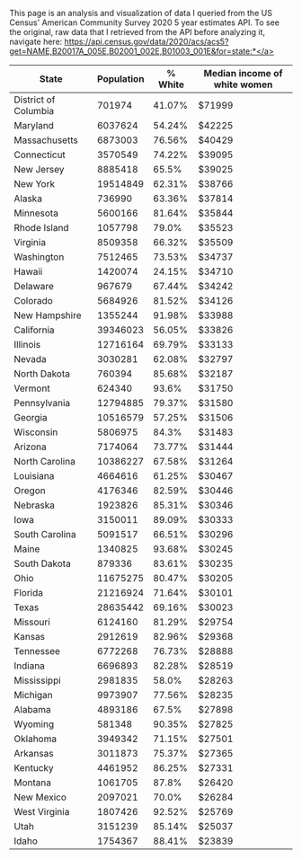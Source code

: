 This page is an analysis and visualization of data I queried from the US Census' American Community Survey 2020 5 year estimates API. To see the original, raw data that I retrieved from the API before analyzing it, navigate here: <a href="https://api.census.gov/data/2020/acs/acs5?get=NAME,B20017A_005E,B02001_002E,B01003_001E&for=state:*">https://api.census.gov/data/2020/acs/acs5?get=NAME,B20017A_005E,B02001_002E,B01003_001E&for=state:*</a>

|State|Population|% White|Median income of white women|
|---|---|---|---|
|District of Columbia|701974|41.07%|$71999|
|Maryland|6037624|54.24%|$42225|
|Massachusetts|6873003|76.56%|$40429|
|Connecticut|3570549|74.22%|$39095|
|New Jersey|8885418|65.5%|$39025|
|New York|19514849|62.31%|$38766|
|Alaska|736990|63.36%|$37814|
|Minnesota|5600166|81.64%|$35844|
|Rhode Island|1057798|79.0%|$35523|
|Virginia|8509358|66.32%|$35509|
|Washington|7512465|73.53%|$34737|
|Hawaii|1420074|24.15%|$34710|
|Delaware|967679|67.44%|$34242|
|Colorado|5684926|81.52%|$34126|
|New Hampshire|1355244|91.98%|$33988|
|California|39346023|56.05%|$33826|
|Illinois|12716164|69.79%|$33133|
|Nevada|3030281|62.08%|$32797|
|North Dakota|760394|85.68%|$32187|
|Vermont|624340|93.6%|$31750|
|Pennsylvania|12794885|79.37%|$31580|
|Georgia|10516579|57.25%|$31506|
|Wisconsin|5806975|84.3%|$31483|
|Arizona|7174064|73.77%|$31444|
|North Carolina|10386227|67.58%|$31264|
|Louisiana|4664616|61.25%|$30467|
|Oregon|4176346|82.59%|$30446|
|Nebraska|1923826|85.31%|$30346|
|Iowa|3150011|89.09%|$30333|
|South Carolina|5091517|66.51%|$30296|
|Maine|1340825|93.68%|$30245|
|South Dakota|879336|83.61%|$30235|
|Ohio|11675275|80.47%|$30205|
|Florida|21216924|71.64%|$30101|
|Texas|28635442|69.16%|$30023|
|Missouri|6124160|81.29%|$29754|
|Kansas|2912619|82.96%|$29368|
|Tennessee|6772268|76.73%|$28888|
|Indiana|6696893|82.28%|$28519|
|Mississippi|2981835|58.0%|$28263|
|Michigan|9973907|77.56%|$28235|
|Alabama|4893186|67.5%|$27898|
|Wyoming|581348|90.35%|$27825|
|Oklahoma|3949342|71.15%|$27501|
|Arkansas|3011873|75.37%|$27365|
|Kentucky|4461952|86.25%|$27331|
|Montana|1061705|87.8%|$26420|
|New Mexico|2097021|70.0%|$26284|
|West Virginia|1807426|92.52%|$25769|
|Utah|3151239|85.14%|$25037|
|Idaho|1754367|88.41%|$23839|

